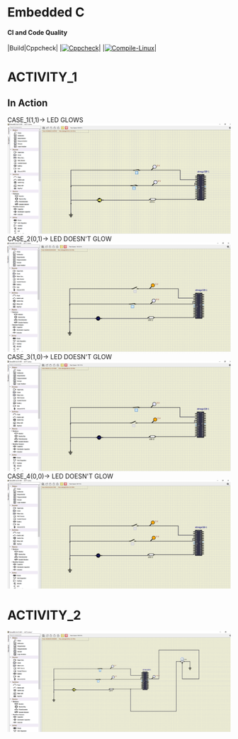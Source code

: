 # Embedded C 

#### CI and Code Quality
|Build|Cppcheck|
|[![Cppcheck](https://github.com/260214/Embedded_Activity/actions/workflows/CodeQuality.yml/badge.svg)](https://github.com/260214/Embedded_Activity/actions/workflows/CodeQuality.yml)|
|[![Compile-Linux](https://github.com/260214/Embedded_Activity/actions/workflows/Compile.yml/badge.svg)](https://github.com/260214/Embedded_Activity/actions/workflows/Compile.yml)|

# ACTIVITY_1

## In Action
CASE_1(1,1)-> LED GLOWS
![CASE_1(1,1)](ACTIVITY-1/PIC1.png)
CASE_2(0,1)-> LED DOESN'T GLOW
![CASE_2(0,1)](ACTIVITY-1/PIC2.png)
CASE_3(1,0)-> LED DOESN'T GLOW
![CASE_3(1,0)](ACTIVITY-1/PIC3.png)
CASE_4(0,0)-> LED DOESN'T GLOW
![CASE_4(0,0)](ACTIVITY-1/PIC4.png)

# ACTIVITY_2
![ADC_LED_GLOW](ACTIVITY-1/ACT_2.png)





